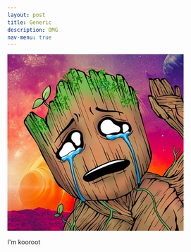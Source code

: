 ```yaml
---
layout: post
title: Generic
description: OMG
nav-menu: true
---
```

<div class="image main">
    <img src="assets/images/kooroot.jpg" alt="" style="max-height: 500px; width: auto; object-fit: contain;">
</div>

I'm kooroot
